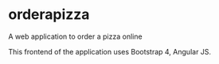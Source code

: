 # orderapizza
A web application to order a pizza online

This frontend of the application uses Bootstrap 4, Angular JS.

